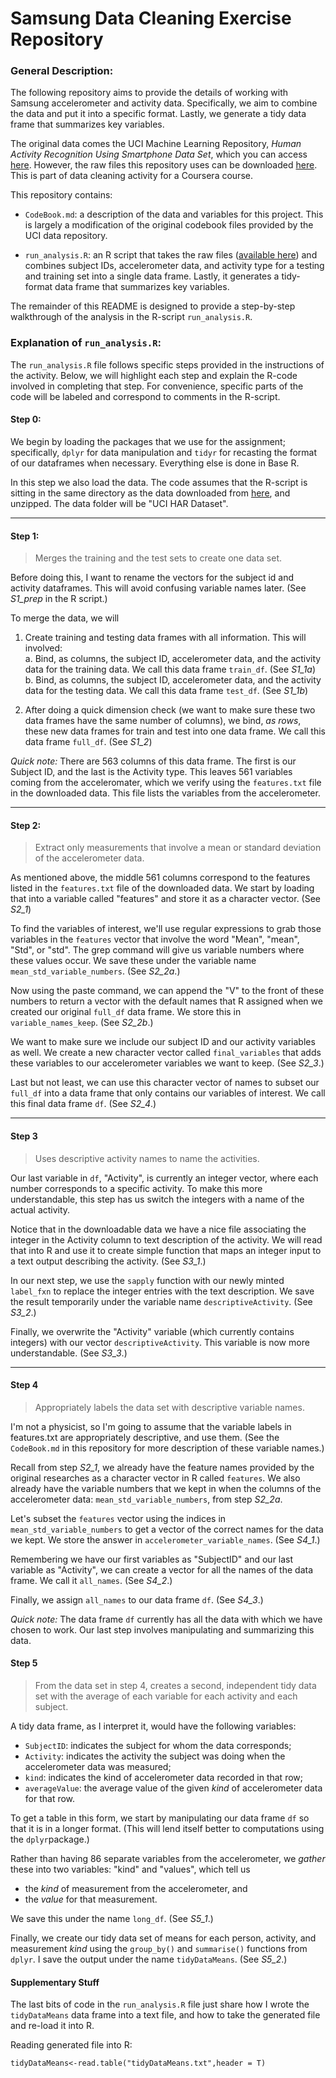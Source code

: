 # Samsung Data Cleaning Exercise Repository

### General Description:

The following repository aims to provide the details of working with Samsung
accelerometer and activity data. Specifically, we aim to combine the data and put it into a specific format. Lastly, we generate a tidy data frame that summarizes key variables.  

The original data comes the 
UCI Machine Learning Repository, *Human Activity Recognition Using Smartphone Data Set*, which you can access [here](http://archive.ics.uci.edu/ml/datasets/Human+Activity+Recognition+Using+Smartphones).  However, the raw files this repository uses can be downloaded [here](https://d396qusza40orc.cloudfront.net/getdata%2Fprojectfiles%2FUCI%20HAR%20Dataset.zip). This is part of data cleaning activity for a Coursera course.


This repository contains:

* `CodeBook.md`: a description of the data and variables for this project.  This is largely a modification of the original codebook files provided by the UCI data repository.

* `run_analysis.R`: an R script that takes the raw files ([available here](https://d396qusza40orc.cloudfront.net/getdata%2Fprojectfiles%2FUCI%20HAR%20Dataset.zip)) and combines subject IDs, accelerometer data, and activity type for a testing and training set into a single data frame.  Lastly, it generates a tidy-format data frame that summarizes key variables.

The remainder of this README is designed to provide a step-by-step walkthrough of the analysis in the R-script `run_analysis.R`.

### Explanation of `run_analysis.R`:
The `run_analysis.R` file follows specific steps provided in the instructions of the activity. Below, we will highlight each step and explain the R-code involved in completing that step.  For convenience, specific parts of the code will be labeled and correspond to comments in the R-script.

#### Step 0:
We begin by loading the packages that we use for the assignment; specifically, `dplyr` for data manipulation and `tidyr` for recasting the format of our dataframes when necessary.  Everything else is done in Base R.

In this step we also load the data. The code assumes that the R-script is sitting in the same directory as the data downloaded from [here](https://d396qusza40orc.cloudfront.net/getdata%2Fprojectfiles%2FUCI%20HAR%20Dataset.zip), and unzipped.  The data folder will be "UCI HAR Dataset".

*** 

#### Step 1:
> Merges the training and the test sets to create one data set.

Before doing this, I want to rename the vectors for the subject id and activity dataframes. This will avoid confusing variable names later. (See *S1\_prep* in the R script.)

To merge the data, we will 

1. Create training and testing data frames with all information. This will involved:  
    a. Bind, as columns, the subject ID, accelerometer data, and the activity data for the training data. We call this data frame `train_df`. (See *S1\_1a*)
    b. Bind, as columns, the subject ID, accelerometer data, and the activity data for the testing data. We call this data frame `test_df`. (See *S1\_1b*)

2. After doing a quick dimension check (we want to make sure these two data frames have the same number of columns), we bind, *as rows*, these new data frames for train and test into one data frame. We call this data frame `full_df`. (See *S1\_2*)

*Quick note:* There are 563 columns of this data frame. The first is our Subject ID, and the last is the Activity type.  This leaves 561 variables coming from the acceleromater, which we verify using the `features.txt` file in the downloaded data. This file lists the variables from the accelerometer.


***

####  Step 2:

> Extract only measurements that involve a mean or
> standard deviation of the accelerometer data.

As mentioned above, the middle 561 columns correspond to the features listed in the `features.txt` file of the downloaded data. We start by loading that into a variable called "features" and store it as a character vector. (See *S2\_1*)

To find the variables of interest, we'll use regular expressions to grab those variables in the `features` vector that involve the word "Mean", "mean", "Std", or "std". The grep command will give us variable numbers where these values occur. We save these under the variable name `mean_std_variable_numbers`. (See *S2\_2a*.)

Now using the paste command, we can append the "V" to the front of these numbers to return a vector with the default names that R assigned when we created our original `full_df` data frame.  We store this in `variable_names_keep`. (See *S2\_2b*.)

We want to make sure we include our subject ID and our activity variables as well. We create a new character vector called `final_variables` that adds these variables to our accelerometer variables we want to keep. (See *S2\_3*.)

Last but not least, we can use this character vector of names to subset our `full_df` into a data frame that only contains our variables of interest.  We call this final data frame `df`. (See *S2\_4*.)

***

#### Step 3
> Uses descriptive activity names to name the activities.

Our last variable in `df`, "Activity", is currently an integer vector, where each number corresponds to a specific activity. To make this more understandable, this step has us switch the integers with a name of the actual activity.

Notice that in the downloadable data we have a nice file associating the integer in the Activity column to text description of the activity. We will read that into R and use it to create  simple function that maps an integer input to a text output describing the activity. (See *S3\_1*.)

In our next step, we use the `sapply` function with our newly minted `label_fxn` to replace the integer entries with the text description. We save the result temporarily under the variable name `descriptiveActivity`. (See *S3\_2*.)

Finally, we overwrite the "Activity" variable (which currently contains integers) with our vector `descriptiveActivity`. This variable is now more understandable. (See *S3\_3*.)

***

#### Step 4 
> Appropriately labels the data set with descriptive variable names.

I'm not a physicist, so I'm going to assume that the variable labels in features.txt are appropriately descriptive, and use them. (See the `CodeBook.md` in this repository for more description of these variable names.)

Recall from step *S2\_1*, we already have the feature names provided by the original researches as a character vector in R called `features`. We also already have the variable numbers that we kept in when the columns of the accelerometer data: 
`mean_std_variable_numbers`, from step *S2\_2a*.

Let's subset the `features` vector using the indices in `mean_std_variable_numbers` to get a vector of the correct names for the data we kept.  We store the answer in `accelerometer_variable_names`. (See *S4\_1*.)

Remembering we have our first variables as "SubjectID" and our last variable as "Activity", we can create a vector for all the names of the data frame. We call it `all_names`. (See *S4\_2*.)

Finally, we assign `all_names` to our data frame `df`. (See *S4\_3*.)


*Quick note:* The data frame `df` currently has all the data with which we have chosen to work. Our last step involves manipulating and summarizing this data.

#### Step 5

> From the data set in step 4, creates a second, independent tidy data set with the average of each variable for each activity and each subject.

A tidy data frame, as I interpret it, would have the following variables:

  * `SubjectID`: indicates the subject for whom the data corresponds;
  * `Activity`: indicates the activity the subject was doing when the accelerometer data was measured;
  * `kind`: indicates the kind of accelerometer data recorded in that row;
  * `averageValue`: the average value of the given *kind* of accelerometer data for that row.
  
To get a table in this form, we start by manipulating our data frame `df` so that it is in a longer format. (This will lend itself better to computations using the `dplyr`package.) 

Rather than having 86 separate variables from the accelerometer, we *gather* these into two variables: "kind" and "values", which tell us 

* the *kind* of measurement from the accelerometer, and 
* the *value* for that  measurement.

We save this under the name `long_df`. (See *S5\_1*.)

Finally, we create our tidy data set of means for each person, activity, and measurement *kind* using the `group_by()` and `summarise()` functions from `dplyr`. I save the output under the name `tidyDataMeans`. (See *S5\_2*.)


#### Supplementary Stuff
The last bits of code in the `run_analysis.R` file just share how I wrote the `tidyDataMeans` data frame into a text file, and how to take the generated file and re-load it into R.

Reading generated file into R:

`tidyDataMeans<-read.table("tidyDataMeans.txt",header = T)`


